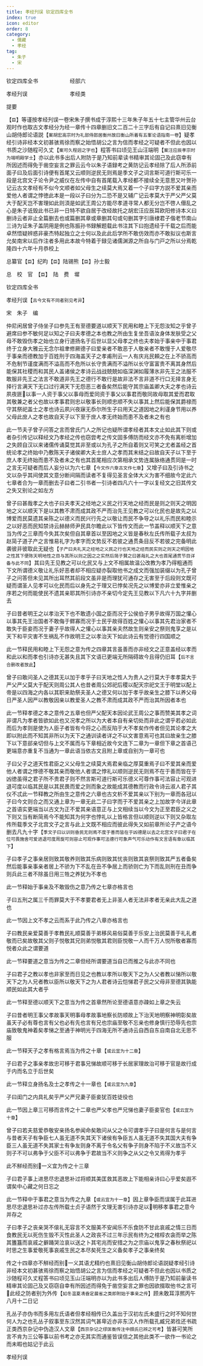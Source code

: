 ```yaml
---
title: 孝经刋误 钦定四库全书
index: true
icon: editor
order: 8
category:
  - 儒藏
  - 孝经
tag:
  - 朱子
  - 宋
---
```


钦定四库全书　　　　　　经部六  

孝经刋误　　　　　　　　孝经类  

提要  

【`臣`】等谨按孝经刋误一卷宋朱子撰书成于淳熙十三年朱子年五十七主管华州云台观时作也取古文孝经分为经一章传十四章删旧文二百二十三字后有自记曰熹旧见衡山胡侍郎论语説【`案胡宏高宗时为礼部侍郎居衡州故曰衡山所着有五峯论语指南一卷`】疑孝经引诗非经本文初甚骇焉徐而察之始悟胡公之言为信而孝经之可疑者不但此也因以书质之沙随程可久丈【`案可久程迥之字也`】程答书曰顷见王山汪端明【`案汪应辰孝宗时为端明殿学士`】亦以此书多出后人附防于是乃知前辈读书精审其论固己及此窃幸有所因述而得免于凿空妄言之罪云云今以朱子语録考之黄防记云孝经除了后人所添前面子曰及后面引诗便有首尾又云顺则逆民无则焉是季文子之词言斯可道行斯可乐一段是北宫文子论令尹之威仪在左传中自有首尾载入孝经都不接续全无意思又叶贺孙记云古文孝经有不似今文顺者如父母生之续莫大焉又着一个子曰字方説不爱其亲而爱他人者谓之悖徳此本是一段以子曰分为二恐不是又辅广记云孝莫大于严父严父莫大于配天岂不害理如此则湏是如武王周公方能尽孝道寻常人都无分岂不啓人僣乱之心是朱子诋毁此书已非一日特不欲自居于改经故托之胡宏汪应辰耳欧阳修诗本义曰删诗云者非止全篇删去也或篇删其章或章删其句或句删其字引唐棣君子偕老节南山三诗为证朱子盖阴用是例也陈振孙书録解题载此书注其下曰抱遗经于千载之后而能卓然悟疑辨惑非豪杰特起独立之士何以及此此后学所不敢仿效而亦不敢拟议也斯言允矣南宋以后作注者多用此本故今特着于録见诸儒渊源之所自与门戸之所以分焉乾隆四十六年十月恭校上  

总纂官【`臣`】纪昀【`臣`】陆锡熊【`臣`】孙士毅  

总　校　官　【`臣`】　陆　费　墀  

钦定四库全书  

孝经刋误【`古今文有不同者别见考异`】  

宋　朱子　编  

仲尼闲居曾子侍坐子曰参先王有至德要道以顺天下民用和睦上下无怨汝知之乎曾子避席曰参不敏何足以知之子曰夫孝德之本也教之所由生复坐吾语汝身体发肤受之父母不敢毁伤孝之始也立身行道扬名于后世以显父母孝之终也夫孝始于事亲中于事君终于立身大雅云无念尔祖聿修厥德子曰爱亲者不敢恶于人敬亲者不敢慢于人爱敬尽于事亲而德教加于百姓刑于四海盖天子之孝甫刑云一人有庆兆民頼之在上不骄高而不危制节谨度满而不溢高而不危所以长守贵满而不溢所以长守富富贵不离其身然后能保其社稷而和其民人盖诸侯之孝诗云战战兢兢如临深渊如履薄氷非先王之法服不敢服非先王之法言不敢道非先王之德行不敢行是故非法不言非道不行口无择言身无择行言满天下无口过行满天下无怨恶三者备矣然后能守其宗庙盖卿大夫之孝也诗云夙夜匪以事一人资于事父以事母而爱同资于事父以事君而敬同故母取其爱而君取其敬兼之者父也故以孝事君则忠以敬事长则顺忠顺不失以事其上然后能保其爵禄而守其祭祀盖士之孝也诗云夙兴夜寐无忝尔所生子曰用天之道因地之利谨身节用以养父母此庻人之孝也故自天子以下至于庻人孝无终始而患不及者未之有也  

此一节夫子曾子问答之言而曾氏门人之所记也疑所谓孝经者其本文止如此其下则或者杂引传记以释经文乃孝经之传也窃尝考之传文固多傅防而经文亦不免有离析增加之失顾自汉以来诸儒传诵莫觉其非至或以为孔子之所自着则又可笑之尤者盖经之首统论孝之终始中乃敷陈天子诸侯卿大夫士庻人之孝而其末结之曰故自天子以下至于庶人孝无终始而患不及者未之有也其首尾相应次第相承文势连属脉络通贯同是一时之言无可疑者而后人妄分以为六七章【`今文作六章古文作七章`】又增子曰及引诗书之文以杂乎其间使其文意分断间隔而读者不复得见圣言全体大义为害不细故今定此六七章者合为一章而删去子曰者二引书者一引诗者四凡六十一字以复经文之旧其传文之失又别论之如左方  

曾子曰甚哉孝之大也子曰夫孝天之经地之义民之行天地之经而民是则之则天之明因地之义以顺天下是以其教不肃而成其政不严而治先王见教之可以化民也是故先之以博爱而民莫遗其亲陈之以德义而民兴行先之以敬让而民不争导之以礼乐而民和睦示之以好恶而民知禁诗云赫赫师尹民具尔瞻此以下皆传文而此一节盖释以顺天下之意当为传之三章而今失其次矣但自其章首以至因地之义皆是春秋左氏传所载子太叔为赵简子道子产之言惟易礼字为孝字而文势反不若彼之通贯条目反不若彼之完备明此袭彼非彼取此无疑也【`子产曰夫礼天之经地之义民之行也天地之经而民实则之则天之明因地之性其下便陈天明地性之目与其所以则之因之之实然后简子賛之曰甚哉礼之大也首尾通贯节目详备与此不同`】其曰先王见教之可以化民又与上文不相属故温公改教为孝乃得粗通而下文所谓德义敬让礼乐好恶者却不相应疑亦裂取他书之成文而强加装缀以为孔子曾子之问答但未见其所出耳然其前段文虽非是而理犹可通存之无害至于后段则文既可疑而谓圣人见孝可以化民而后以身先之于理又已悖矣况先之以博爱亦非立爱惟亲之序若之何而能使民不遗其亲耶其所引诗亦不亲切今定先王见教以下凡六十九字并删去  

子曰昔者明王之以孝治天下也不敢遗小国之臣而况于公侯伯子男乎故得万国之懽心以事其先王治国者不敢侮于鳏寡而况于士民乎故得百姓之懽心以事其先君治家者不敢失于臣妾而况于妻子乎故得人之懽心以事其亲夫然故生则亲安之祭则鬼享之是以天下和平灾害不生祸乱不作故明王之以孝治天下如此诗云有觉德行四国顺之  

此一节释民用和睦上下无怨之意为传之四章其言虽善而亦非经文之正意盖经以孝而和此以和而孝也引诗亦无甚失且其下文语已更端无所隔碍故今且得仍旧耳【`后不言合删改者放此`】  

曾子曰敢问圣人之德其无以加于孝乎子曰天地之性人为贵人之行莫大于孝孝莫大于严父严父莫大于配天则周公其人也昔者周公郊祀后稷以配天宗祀文王于明堂以配上帝是以四海之内各以其职来助祭夫圣人之德又何以加于孝乎故亲生之膝下以养父母日严圣人因严以教敬因亲以教爱圣人之教不肃而成其政不严而治其所因者本也  

此一节释孝德之本之意传之五章也但严父配天本因论武王周公之事而赞美其孝之词非谓凡为孝者皆欲如此也又况孝之所以为大者本自有亲切处而非此之谓乎若必如此而后为孝则是使为人臣子者皆有今将之心而反陷于大不孝矣作传者但见其论孝之大即以附此而不知其非所以为天下之通训读者详之不以文害意焉可也其曰故亲生之膝下以下意郤亲切但与上文不属而与下章相近故今文连下二章为一章但下章之首语己更端意亦重复不当通为一章此语当依古文且附上章或自别为一章可也  

子曰父子之道天性君臣之义父母生之续莫大焉君亲临之厚莫重焉子曰不爱其亲而爱他人者谓之悖德不敬其亲而敬他人者谓之悖礼以顺则逆民无则焉不在于善而皆在于凶徳虽得之君子所不贵君子则不然言斯可道行斯可乐德义可尊作事可法容止可观进退可度以临其民是以其民畏而爱之则而象之故能成其德教而行政令诗云淑人君子其仪不忒此一节释教之所由生之意传之六章也古文析不爱其亲以下别为一章而各冠以子曰今文则合之而又通上章为一章无此二子曰字而于不爱其亲之上加故字今详此章之首语实更端当以古文为正不爱其亲语意正与上文相续当以今文为正至君臣之义之下则又当有断简焉今不能知其为何字也悖礼以上皆格言但以顺则逆以下则又杂取左传所载季文子北宫文子之言与此上文既不相应而彼此得失又如前章所论子产之语今删去凡九十字【`季文子曰以训则昏民无则焉不度于善而皆在于凶德是以去之北宫文子曰君子在位可畏施舍可爱进退可度周旋可则容止可观作事可法德行可象声气可乐动作有文言语有章以临其下`】  

子曰孝子之事亲居则致其敬养则致其乐病则致其忧丧则致其哀祭则致其严五者备矣然后能事亲事亲者居上不骄为下不乱在丑不争居上而骄则亡为下而乱则刑在丑而争则兵此三者不除虽日用三牲之养犹为不孝也  

此一节释始于事亲及不敢毁伤之意乃传之七章亦格言也  

子曰五刑之属三千而罪莫大于不孝要君者无上非圣人者无法非孝者无亲此大乱之道也  

此一节因上文不孝之云而系于此乃传之八章亦格言也  

子曰教民亲爱莫善于孝教民礼顺莫善于弟移风易俗莫善于乐安上治民莫善于礼礼者敬而已矣故敬其父则子悦敬其兄则弟悦敬其君则臣悦敬一人而千万人悦所敬者寡而悦者众此之谓要道  

此一节释要道之意当为传之二章但经所谓要道当自已而推之与此亦不同也  

子曰君子之教以孝也非家至而日见之也教以孝所以敬天下之为人父者教以悌所以敬天下之为人兄者教以臣所以敬天下之为人君者诗云恺悌君子民之父母非至德其孰能顺民如此其大者乎  

此一节释至德以顺天下之意当为传之首章然所论至德语意亦疎如上章之失云  

子曰昔者明王事父孝故事天明事母孝故事地察长防顺故上下治天地明察神明彰矣故虽天子必有尊也言有父也必有先也言有兄也宗庙至敬不忘亲也修身慎行恐辱先也宗庙致敬鬼神着矣孝悌之至通于神明光于四海无所不通诗云自西自东自南自北无思不服  

此一节释天子之孝有格言焉当为传之十章【`或云宜为十二章`】  

子曰君子之事亲孝故忠可移于君事兄悌故顺可移于长居家理故治可移于官是故行成于内而名立于后世矣  

此一节释立身扬名及士之孝传之十一章也【`或云宜为九章`】  

子曰闺门之内具礼矣乎严父严兄妻子臣妾犹百姓徒役也  

此一节因上章三可移而言传之十二章也严父孝也严兄悌也妻子臣妾官也【`或云宜为十章`】  

曾子曰若夫慈爱恭敬安亲扬名参闻命矣敢问从父之令可谓孝乎子曰是何言与是何言与昔者天子有争臣七人虽无道不失其天下诸侯有争臣五人虽无道不失其国大夫有争臣三人虽无道不失其家士有争友则身不离于令名父有争子则身不陷于不义故当不义则子不可以弗争于父臣不可以弗争于君故当不义则争之从父之令又焉得为孝乎  

此不觧经而别一义宜为传之十三章  

子曰君子事上进思尽忠退思补过将顺其美匡救其恶故上下能相亲诗曰心乎爱矣遐不谓矣中心藏之何日忘之  

此一节释中于事君之意当为传之九章【`或云宜为十一章`】因上章争臣而误属于此耳进思尽忠退思补过亦左传所载士贞子语然于文理无害引诗亦足以明移孝事君之意今并存之  

子曰孝子之丧亲哭不偯礼无容言不文服美不安闻乐不乐食防不甘此哀戚之情三日而食教民无以死伤生毁不灭性此圣人之政丧不过三年示民有终为之棺椁衣衾而举之陈其簠簋而哀戚之擗踊哭泣哀以送之卜其宅兆而安措之为之宗庙以鬼享之春秋祭祀以时思之生事爱敬死事哀戚生民之本尽矣死生之义备矣孝子之事亲终矣  

传之十四章亦不觧经而别一义其语尤精约也熹旧见衡山胡侍郎论语説疑孝经引诗非经本文初甚骇焉徐而察之始悟胡公之言为信而孝经之可疑者不但此也因以书质之沙随程可久丈程答书曰顷见玉山汪端明亦以为此书多出后人傅防于是乃知前軰读书精审其论固己及又窃窃自幸有所因述而得免于凿空妄言之罪也因欲掇取他书之言可此经之防者别为外传【`如冬温夏凊昏定晨省之类即附始于事亲之传`】顾未敢耳淳熈丙午八月十二日记  

孔丛子亦伪书而多用左氏语者但孝经相传已久盖出于汉初左氏未盛行之时不知何世何人为之也孔丛子叙事至东汉然其词气甚卑近亦非东汉人作所载孔臧兄弟徃还书疏正类西京杂记中伪造汉人文章【`西京杂记之缪匡衡传注中顔氏已辨之可考`】皆甚可笑所言不肯为三公等事以前书考之亦无其实而通鉴皆误信之其他此类不一欲作一书论之而未暇也姑记于此云  

孝经刋误  
